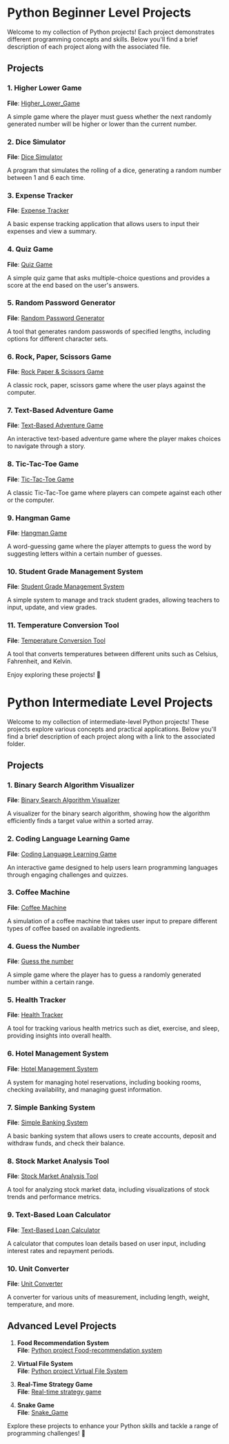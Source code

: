 # Python Beginner Level Projects

Welcome to my collection of Python projects! Each project demonstrates different programming concepts and skills. Below you'll find a brief description of each project along with the associated file.

## Projects

### 1. Higher Lower Game
**File**: [Higher_Lower_Game](./Higher%20Lower%20Game)

A simple game where the player must guess whether the next randomly generated number will be higher or lower than the current number.

### 2. Dice Simulator
**File**: [Dice Simulator](https://github.com/Bhavesh09-Coder/Python-Mini-Projects/tree/09e9ef223227370eae98b04221b73b0baea516c8/Beginner%20Projects/Dice%20Simulator)

A program that simulates the rolling of a dice, generating a random number between 1 and 6 each time.

### 3. Expense Tracker
**File**: [Expense Tracker](./Expense%20Tracker)

A basic expense tracking application that allows users to input their expenses and view a summary.

### 4. Quiz Game
**File**: [Quiz Game](./Quiz%20Game)

A simple quiz game that asks multiple-choice questions and provides a score at the end based on the user's answers.

### 5. Random Password Generator
**File**: [Random Password Generator](./Random%20Password%20Generator)

A tool that generates random passwords of specified lengths, including options for different character sets.

### 6. Rock, Paper, Scissors Game
**File**: [Rock Paper & Scissors Game](./Rock%20Paper%20&%20Scissors%20Game)

A classic rock, paper, scissors game where the user plays against the computer.

### 7. Text-Based Adventure Game
**File**: [Text-Based Adventure Game](./Text-Based%20Adventure%20Game)

An interactive text-based adventure game where the player makes choices to navigate through a story.

### 8. Tic-Tac-Toe Game
**File**: [Tic-Tac-Toe Game](./Tic-Tac-Toe%20Game)

A classic Tic-Tac-Toe game where players can compete against each other or the computer.

### 9. Hangman Game
**File**: [Hangman Game](./Hangman%20Game)

A word-guessing game where the player attempts to guess the word by suggesting letters within a certain number of guesses.

### 10. Student Grade Management System
**File**: [Student Grade Management System](./Student%20Grade%20Management%20System)

A simple system to manage and track student grades, allowing teachers to input, update, and view grades.

### 11. Temperature Conversion Tool
**File**: [Temperature Conversion Tool](./Temperature%20Conversion%20Tool)

A tool that converts temperatures between different units such as Celsius, Fahrenheit, and Kelvin.

Enjoy exploring these projects! 🚀

# Python Intermediate Level Projects

Welcome to my collection of intermediate-level Python projects! These projects explore various concepts and practical applications. Below you'll find a brief description of each project along with a link to the associated folder.

## Projects

### 1. Binary Search Algorithm Visualizer
**File**: [Binary Search Algorithm Visualizer](https://github.com/Bhavesh09-Coder/Python-Mini-Projects/tree/e6533b59bdd2482f81a2d1270bc7bf3873bd60e8/Intermediate%20level%20projects/Binary%20Search%20Algorithm%20Visualizer)


A visualizer for the binary search algorithm, showing how the algorithm efficiently finds a target value within a sorted array.

### 2. Coding Language Learning Game
**File**: [Coding Language Learning Game](./Coding%20Language%20Learning%20Game)

An interactive game designed to help users learn programming languages through engaging challenges and quizzes.

### 3. Coffee Machine
**File**: [Coffee Machine](./Coffee%20Machine)

A simulation of a coffee machine that takes user input to prepare different types of coffee based on available ingredients.

### 4. Guess the Number
**File**: [Guess the number](./Guess%20the%20number)

A simple game where the player has to guess a randomly generated number within a certain range.

### 5. Health Tracker
**File**: [Health Tracker](./Health%20Tracker)

A tool for tracking various health metrics such as diet, exercise, and sleep, providing insights into overall health.

### 6. Hotel Management System
**File**: [Hotel Management System](./Hotel%20Management%20System)

A system for managing hotel reservations, including booking rooms, checking availability, and managing guest information.

### 7. Simple Banking System
**File**: [Simple Banking System](./Simple%20Banking%20System)

A basic banking system that allows users to create accounts, deposit and withdraw funds, and check their balance.

### 8. Stock Market Analysis Tool
**File**: [Stock Market Analysis Tool](./Stock%20Market%20Analysis%20Tool)

A tool for analyzing stock market data, including visualizations of stock trends and performance metrics.

### 9. Text-Based Loan Calculator
**File**: [Text-Based Loan Calculator](./Text-Based%20Loan%20Calculator)

A calculator that computes loan details based on user input, including interest rates and repayment periods.

### 10. Unit Converter
**File**: [Unit Converter](./Unit%20Converter)

A converter for various units of measurement, including length, weight, temperature, and more.

## Advanced Level Projects

1. **Food Recommendation System**  
   **File**: [Python project Food-recommendation system](https://github.com/Bhavesh09-Coder/Python-Mini-Projects/tree/787e8df35fc7c368a355e3d5e6968568cbdc747c/Advanced%20level%20projects/Food-recommendation%20system)

2. **Virtual File System**  
   **File**: [Python project Virtual File System](https://github.com/Bhavesh09-Coder/Python-Mini-Projects/tree/787e8df35fc7c368a355e3d5e6968568cbdc747c/Advanced%20level%20projects/Virtual%20File%20System)

3. **Real-Time Strategy Game**  
   **File**: [Real-time strategy game](https://github.com/Bhavesh09-Coder/Python-Mini-Projects/tree/76f3f0d155f2c39242d1a4c407ca790a6caeefbe/Advanced%20level%20projects/Real-Time%20Strategy%20Game)

4. **Snake Game**  
   **File**: [Snake_Game](https://github.com/Bhavesh09-Coder/Python-Mini-Projects/tree/76f3f0d155f2c39242d1a4c407ca790a6caeefbe/Advanced%20level%20projects/Snake_Game)

Explore these projects to enhance your Python skills and tackle a range of programming challenges! 🚀
